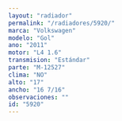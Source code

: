 ```yaml
---
layout: "radiador"
permalink: "/radiadores/5920/"
marca: "Volkswagen"
modelo: "Gol"
ano: "2011"
motor: "L4 1.6"
transmision: "Estándar"
parte: "M-12527"
clima: "NO"
alto: "17"
ancho: "16 7/16"
observaciones: ""
id: "5920"
---
```


